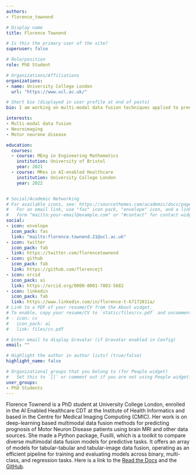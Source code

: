 ```yaml
---
authors:
- florence_townend

# Display name
title: Florence Townend

# Is this the primary user of the site?
superuser: false

# Role/position
role: PhD Student

# Organizations/Affiliations
organizations:
- name: University College London
  url: "https://www.ucl.ac.uk/"

# Short bio (displayed in user profile at end of posts)
bio: I am working on multi-modal data fusion techniques applied to predicting the prognosis of motor neurone disease.

interests:
- Multi-modal data fusion
- Neuroimaging
- Motor neurone disease

education:
  courses:
  - course: MEng in Engineering Mathematics
    institution: University of Bristol
    year: 2021
  - course: MRes in AI-enabled Healthcare
    institution: University College London
    year: 2022


# Social/Academic Networking
# For available icons, see: https://sourcethemes.com/academic/docs/page-builder/#icons
#   For an email link, use "fas" icon pack, "envelope" icon, and a link in the
#   form "mailto:your-email@example.com" or "#contact" for contact widget.
social:
- icon: envelope
  icon_pack: fas
  link: "mailto:florence.townend.21@ucl.ac.uk"
- icon: twitter
  icon_pack: fab
  link: https://twitter.com/florencetownend
- icon: github
  icon_pack: fab
  link: https://github.com/florencejt
- icon: orcid
  icon_pack: ai
  link: https://orcid.org/0000-0001-7803-5682
- icon: linkedin
  icon_pack: fab
  link: https://www.linkedin.com/in/florence-t-67172811a/
# Link to a PDF of your resume/CV from the About widget.
# To enable, copy your resume/CV to `static/files/cv.pdf` and uncomment the lines below.
# - icon: cv
#   icon_pack: ai
#   link: files/cv.pdf

# Enter email to display Gravatar (if Gravatar enabled in Config)
email: ""

# Highlight the author in author lists? (true/false)
highlight_name: false

# Organizational groups that you belong to (for People widget)
#   Set this to `[]` or comment out if you are not using People widget.
user_groups:
- PhD Students
---
```


Florence Townend is a PhD student at University College London, enrolled in the AI Enabled Healthcare CDT at the Institute of Health Informatics and based in the Centre for Medical Imaging Computing (CMIC).
Her work is on deep-learning based multimodal data fusion methods for predicting prognosis of Motor Neuron Disease patients using brain MRI and other data sources. 
She made a Python package, Fusilli, which is a toolkit to compare diverse multimodal data fusion models for predictive tasks. It offers an array of models for tabular-tabular and tabular-image data fusion, operating as an efficient pipeline for training and evaluating models across binary, multi-class, and regression tasks. Here is a link to the [Read the Docs](https://fusilli.readthedocs.io/en/latest/) and the [GitHub](https://github.com/florencejt/fusilli).
